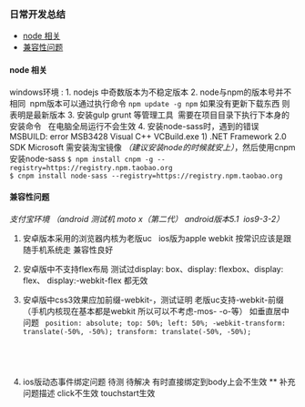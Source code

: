 <h3>日常开发总结</h3>

<ul>
<li><a href="node">node 相关</a></li>
<li><a href="#Compatibility">兼容性问题</a></li>
</ul>
<h4 id="node"> node 相关 </h4>
windows环境 :   
1. nodejs 中奇数版本为不稳定版本
2. node与npm的版本号并不相同  npm版本可以通过执行命令
<code>npm update -g npm</code>
如果没有更新下载东西 则表明是最新版本
3. 安装gulp grunt 等管理工具  需要在项目目录下执行下本身的安装命令   在电脑全局运行不会生效
4. 安装node-sass时，遇到的错误MSBUILD: error MSB3428 Visual C++ VCBuild.exe 1) .NET Framework 2.0 SDK Microsoft 
需安装淘宝镜像 <em>（建议安装node的时候就安上）</em>，然后使用cnpm安装node-sass
<code>$ npm install cnpm -g --registry=https://registry.npm.taobao.org
$ cnpm install node-sass --registry=https://registry.npm.taobao.org</code>


<h4 id="Compatibility"> 兼容性问题 </h4>
<em>支付宝环境 （android 测试机  moto x（第二代）  android版本5.1  ios9-3-2）</em>  

1. 安卓版本采用的浏览器内核为老版uc   ios版为apple webkit 按常识应该是跟随手机系统走 兼容性良好

2. 安卓版中不支持flex布局  测试过display: box、display: flexbox、display: flex、 display:-webkit-flex 都无效 

3. 安卓版中css3效果应加前缀-webkit-，测试证明 老版uc支持-webkit-前缀 （手机内核现在基本都是webkit 所以可以不考虑-mos- -o-等）  如垂直居中问题 
   <code>
   position: absolute;
    top: 50%;
    left: 50%;
    -webkit-transform: translate(-50%, -50%); 
    transform: translate(-50%, -50%);
</code>

4. ios版动态事件绑定问题 待测 待解决  有时直接绑定到body上会不生效
    **  补充问题描述  click不生效  touchstart生效  
